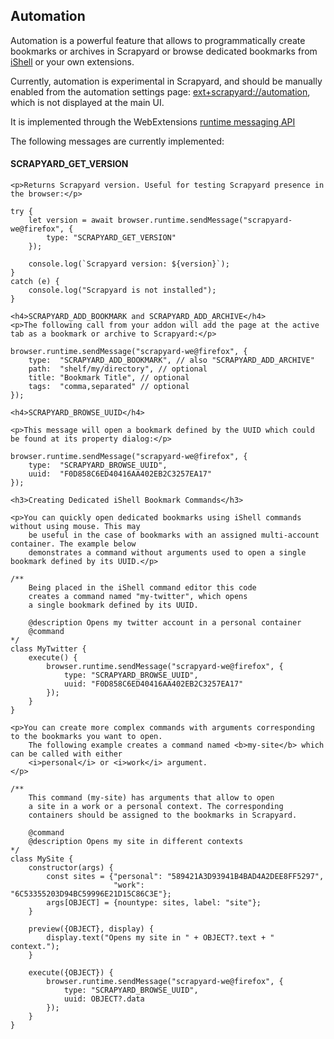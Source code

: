 ## Automation

Automation is a powerful feature that allows to programmatically create
bookmarks or archives in Scrapyard or browse dedicated bookmarks from
[iShell](https://gchristensen.github.io/ishell/) or your own extensions.

Currently, automation is experimental in Scrapyard, and should be
manually enabled from the automation settings page:
[ext+scrapyard://automation](ext+scrapyard://automation),
which is not displayed at the main UI.

It is implemented through the WebExtensions [runtime messaging API](href="https://developer.mozilla.org/en-US/docs/Mozilla/Add-ons/WebExtensions/API/runtime/sendMessage)

The following messages are currently implemented:

#### SCRAPYARD_GET_VERSION

    <p>Returns Scrapyard version. Useful for testing Scrapyard presence in the browser:</p>

<pre data-trimmed="true" class="rainbow-show"><code data-language="javascript" class="rainbow rainbow-show"><span class="keyword">try</span> {
    <span class="storage type">let</span> version <span class="keyword operator">=</span> <span class="keyword">await</span> browser.runtime.<span class="function call">sendMessage</span>(<span class="string">"scrapyard-we@firefox"</span>, {
        type: <span class="string">"SCRAPYARD_GET_VERSION"</span>
    });

    console.<span class="function call">log</span>(<span class="string">`Scrapyard version: ${version}`</span>);
}
<span class="keyword">catch</span> (e) {
    сonsole.<span class="function call">log</span>(<span class="string">"Scrapyard is not installed"</span>);
}</code></pre>

    <h4>SCRAPYARD_ADD_BOOKMARK and SCRAPYARD_ADD_ARCHIVE</h4>
    <p>The following call from your addon will add the page at the active tab as a bookmark or archive to Scrapyard:</p>

<pre data-trimmed="true" class="rainbow-show"><code data-language="javascript" class="rainbow rainbow-show">browser.runtime.<span class="function call">sendMessage</span>(<span class="string">"scrapyard-we@firefox"</span>, {
    type:  <span class="string">"SCRAPYARD_ADD_BOOKMARK"</span>, <span class="comment">// also "SCRAPYARD_ADD_ARCHIVE"</span>
    path:  <span class="string">"shelf/my/directory"</span>, <span class="comment">// optional</span>
    title: <span class="string">"Bookmark Title"</span>, <span class="comment">// optional</span>
    tags:  <span class="string">"comma,separated"</span> <span class="comment">// optional</span>
});</code></pre>

    <h4>SCRAPYARD_BROWSE_UUID</h4>

    <p>This message will open a bookmark defined by the UUID which could be found at its property dialog:</p>

<pre data-trimmed="true" class="rainbow-show"><code data-language="javascript" class="rainbow rainbow-show">browser.runtime.<span class="function call">sendMessage</span>(<span class="string">"scrapyard-we@firefox"</span>, {
    type:  <span class="string">"SCRAPYARD_BROWSE_UUID"</span>,
    uuid:  <span class="string">"F0D858C6ED40416AA402EB2C3257EA17"</span>
});</code></pre>

    <h3>Creating Dedicated iShell Bookmark Commands</h3>

    <p>You can quickly open dedicated bookmarks using iShell commands without using mouse. This may
        be useful in the case of bookmarks with an assigned multi-account container. The example below
        demonstrates a command without arguments used to open a single bookmark defined by its UUID.</p>

<pre data-trimmed="true" class="rainbow-show"><code data-language="javascript" class="rainbow rainbow-show"><span class="comment">/**
    Being placed in the iShell command editor this code
    creates a command named "my-twitter", which opens
    a single bookmark defined by its UUID.

    @description Opens my twitter account in a personal container
    @command
*/</span>
<span class="storage type class">class</span> <span class="entity name class">MyTwitter</span> {
    <span class="entity name function">execute</span>() {
        browser.runtime.<span class="function call">sendMessage</span>(<span class="string">"scrapyard-we@firefox"</span>, {
            type: <span class="string">"SCRAPYARD_BROWSE_UUID"</span>,
            uuid: <span class="string">"F0D858C6ED40416AA402EB2C3257EA17"</span>
        });
    }
}</code></pre>


    <p>You can create more complex commands with arguments corresponding to the bookmarks you want to open.
        The following example creates a command named <b>my-site</b> which can be called with either
        <i>personal</i> or <i>work</i> argument.
    </p>

<pre data-trimmed="true" class="rainbow-show"><code data-language="javascript" class="rainbow rainbow-show"><span class="comment">/**
    This command (my-site) has arguments that allow to open
    a site in a work or a personal context. The corresponding
    containers should be assigned to the bookmarks in Scrapyard.

    @command
    @description Opens my site in different contexts
*/</span>
<span class="storage type class">class</span> <span class="entity name class">MySite</span> {
    <span class="entity name function">constructor</span>(args) {
        <span class="storage type">const</span> sites <span class="keyword operator">=</span> {<span class="string">"personal"</span>: <span class="string">"589421A3D93941B4BAD4A2DEE8FF5297"</span>,
                       <span class="string">"work"</span>:     <span class="string">"6C53355203D94BC59996E21D15C86C3E"</span>};
        args[OBJECT] <span class="keyword operator">=</span> {nountype: sites, label: <span class="string">"site"</span>};
    }

    <span class="entity name function">preview</span>({OBJECT}, display) {
        display.<span class="function call">text</span>(<span class="string">"Opens my site in "</span> <span class="keyword operator">+</span> OBJECT?.text <span class="keyword operator">+</span> <span class="string">" context."</span>);
    }

    <span class="entity name function">execute</span>({OBJECT}) {
        browser.runtime.<span class="function call">sendMessage</span>(<span class="string">"scrapyard-we@firefox"</span>, {
            type: <span class="string">"SCRAPYARD_BROWSE_UUID"</span>,
            uuid: OBJECT?.data
        });
    }
}</code></pre>
